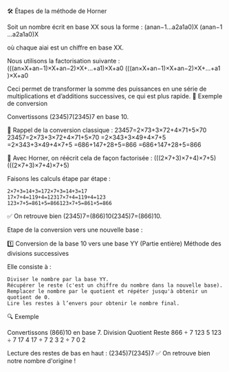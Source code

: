 🛠️ Étapes de la méthode de Horner

Soit un nombre écrit en base XX sous la forme :
(anan−1...a2a1a0)X
(an​an−1​...a2​a1​a0​)X​

où chaque aiai​ est un chiffre en base XX.

Nous utilisons la factorisation suivante :
(((an×X+an−1)×X+an−2)×X+...+a1)×X+a0
(((an​×X+an−1​)×X+an−2​)×X+...+a1​)×X+a0​

Ceci permet de transformer la somme des puissances en une série de multiplications et d’additions successives, ce qui est plus rapide.
🎯 Exemple de conversion

Convertissons (2345)7(2345)7​ en base 10.

📌 Rappel de la conversion classique :
23457=2×73+3×72+4×71+5×70
23457​=2×73+3×72+4×71+5×70
=2×343+3×49+4×7+5
=2×343+3×49+4×7+5
=686+147+28+5=866
=686+147+28+5=866

📌 Avec Horner, on réécrit cela de façon factorisée :
(((2×7+3)×7+4)×7+5)
(((2×7+3)×7+4)×7+5)

Faisons les calculs étape par étape :

    2×7+3=14+3=172×7+3=14+3=17
    17×7+4=119+4=12317×7+4=119+4=123
    123×7+5=861+5=866123×7+5=861+5=866

✅ On retrouve bien (2345)7=(866)10(2345)7​=(866)10​.


Etape de la conversion vers une nouvelle base : 

1️⃣ Conversion de la base 10 vers une base YY (Partie entière)
Méthode des divisions successives

Elle consiste à :

    Diviser le nombre par la base YY.
    Récupérer le reste (c'est un chiffre du nombre dans la nouvelle base).
    Remplacer le nombre par le quotient et répéter jusqu'à obtenir un quotient de 0.
    Lire les restes à l’envers pour obtenir le nombre final.

🔍 Exemple

Convertissons (866)10​ en base 7.
Division	Quotient	Reste
866 ÷ 7	123	5
123 ÷ 7	17	4
17 ÷ 7	2	3
2 ÷ 7	0	2

Lecture des restes de bas en haut : (2345)7(2345)7​
✅ On retrouve bien notre nombre d'origine !
